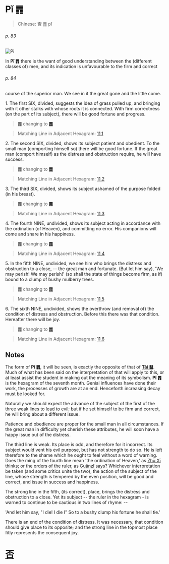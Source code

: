 # Pǐ ䷋

> Chinese: 否 ䷋ pǐ

###### p. 83

![Pi](https://88o.io/wp-content/uploads/2018/09/12-e590a6pi.jpg)

In **Pǐ ䷋** there is the want of good understanding between the (different classes of) men, and its indication is unfavourable to the firm and correct

###### p. 84

course of the superior man. We see in it the great gone and the little come.

1.<a name="12.1"></a> The first SIX, divided, suggests the idea of grass pulled up, and bringing with it other stalks with whose roots it is connected. With firm correctness (on the part of its subject), there will be good fortune and progress.

> **䷋** changing to [**䷘**](e697a0e5a684wuwang.md)

> Matching Line in Adjacent Hexagram: [11.1](e6b3b0tai.md#11.1)

2.<a name="12.2"></a> The second SIX, divided, shows its subject patient and obedient. To the small man (comporting himself so) there will be good fortune. If the great man (comport himself) as the distress and obstruction require, he will have success.

> **䷋** changing to [**䷅**](e8aebcsong.md)

> Matching Line in Adjacent Hexagram: [11.2](e6b3b0tai.md#11.2)

3.<a name="12.3"></a> The third SIX, divided, shows its subject ashamed of the purpose folded (in his breast).

> **䷋** changing to [**䷠**](e981afdun.md)

> Matching Line in Adjacent Hexagram: [11.3](e6b3b0tai.md#11.3)

4.<a name="12.4"></a> The fourth NINE, undivided, shows its subject acting in accordance with the ordination (of Heaven), and committing no error. His companions will come and share in his happiness.

> **䷋** changing to [**䷓**](e8a782guan.md)

> Matching Line in Adjacent Hexagram: [11.4](e6b3b0tai.md#11.4)

5.<a name="12.5"></a> In the fifth NINE, undivided, we see him who brings the distress and obstruction to a close, -- the great man and fortunate. (But let him say), 'We may perish! We may perish!' (so shall the state of things become firm, as if) bound to a clump of bushy mulberry trees.

> **䷋** changing to [**䷢**](e6998bjin.md)

> Matching Line in Adjacent Hexagram: [11.5](e6b3b0tai.md#11.5)

6.<a name="12.6"></a> The sixth NINE, undivided, shows the overthrow (and removal of) the condition of distress and obstruction. Before this there was that condition. Hereafter there will be joy.

> **䷋** changing to [**䷬**](e89083cui.md)

> Matching Line in Adjacent Hexagram: [11.6](e6b3b0tai.md#11.6)

## Notes

The form of **Pǐ ䷋**, it will be seen, is exactly the opposite of that of [**Tài ䷊**](e6b3b0tai.md). Much of what has been said on the interpretation of that will apply to this, or at least assist the student in making out the meaning of its symbolism. **Pǐ ䷋** is the hexagram of the seventh month. Genial influences have done their work, the processes of growth are at an end. Henceforth increasing decay must be looked for.

Naturally we should expect the advance of the subject of the first of the three weak lines to lead to evil; but if he set himself to be firm and correct, he will bring about a different issue.

Patience and obedience are proper for the small man in all circumstances. If the great man in difficulty yet cherish these attributes, he will soon have a happy issue out of the distress.

The third line is weak. Its place is odd, and therefore for it incorrect. Its subject would vent his evil purpose, but has not strength to do so. He is left therefore to the shame which he ought to feel without a word of warning. Does the ming of the fourth line mean 'the ordination of Heaven,' as [Zhū Xī](https://en.wikipedia.org/wiki/Zhu_Xi) thinks; or the orders of the ruler, as [Guǎnzǐ](https://en.wikipedia.org/wiki/Guanzi_(text)) says? Whichever interpretation be taken (and some critics unite the two), the action of the subject of the line, whose strength is tempered by the even position, will be good and correct, and issue in success and happiness.

The strong line in the fifth, (its correct), place, brings the distress and obstruction to a close. Yet its subject -- the ruler in the hexagram - is warned to continue to be cautious in two lines of rhyme: --

'And let him say, "I die! I die I"
So to a bushy clump his fortune he shall tie.'

There is an end of the condition of distress. It was necessary, that condition should give place to its opposite; and the strong line in the topmost place fitly represents the consequent joy.

# [否](./e590a6pi_cn.md)
